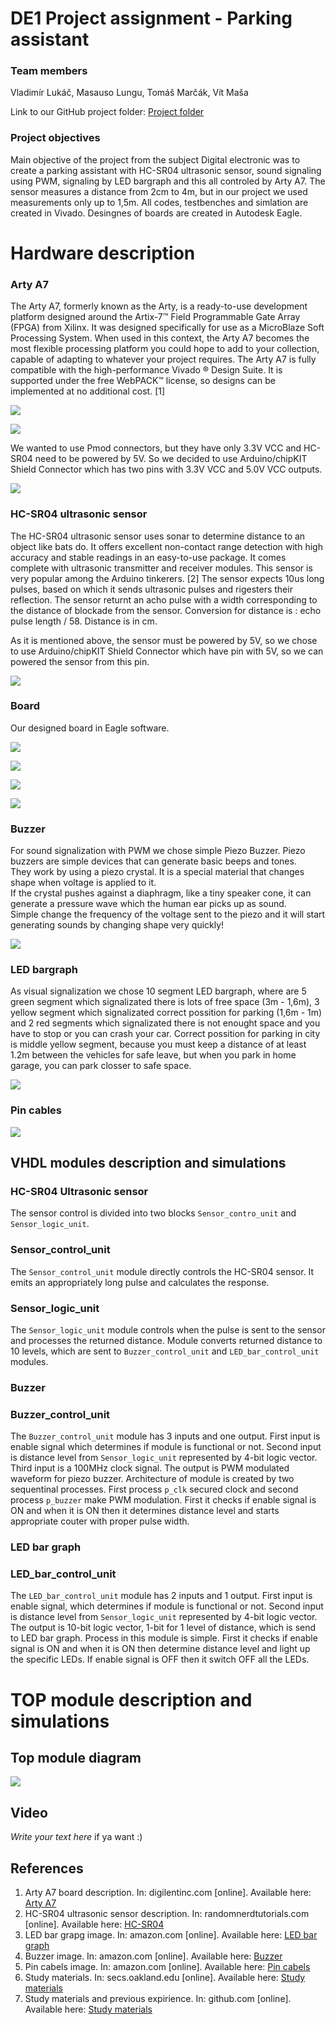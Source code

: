 # DE1 Project assignment - Parking assistant

### Team members
Vladimír Lukáč, Masauso Lungu, Tomáš Marčák, Vít Maša

Link to our GitHub project folder: [Project folder](https://github.com/tmarcak/Digital-electronics-1)

### Project objectives

Main objective of the project from the subject Digital electronic was to create a parking assistant with HC-SR04 ultrasonic sensor, sound signaling using PWM, signaling by LED bargraph and this all controled by Arty A7. The sensor measures a distance from 2cm to 4m, but in our project we used measurements only up to 1,5m. All codes, testbenches and simlation are created in Vivado. Desingnes of boards are created in Autodesk Eagle.

# Hardware description

### Arty A7

The Arty A7, formerly known as the Arty, is a ready-to-use development platform designed around the Artix-7™ Field Programmable Gate Array (FPGA) from Xilinx.
It was designed specifically for use as a MicroBlaze Soft Processing System. When used in this context, the Arty A7 becomes the most flexible processing platform you could hope to add to your collection, capable of adapting to whatever your project requires. 
The Arty A7 is fully compatible with the high-performance Vivado ® Design Suite. It is supported under the free WebPACK™ license, so designs can be implemented at no additional cost. [1]

![](Images/arty_1.png)

![](Images/arty_2.png)

We wanted to use Pmod connectors, but they have only 3.3V VCC and HC-SR04 need to be powered by 5V. So we decided to use Arduino/chipKIT Shield Connector which has two pins with 3.3V VCC and 5.0V VCC outputs.

![](Images/arty_pins.png)

### HC-SR04 ultrasonic sensor

The HC-SR04 ultrasonic sensor uses sonar to determine distance to an object like bats do. 
It offers excellent non-contact range detection with high accuracy and stable readings in an easy-to-use package. 
It comes complete with ultrasonic transmitter and receiver modules. This sensor is very popular among the Arduino tinkerers. [2]
The sensor expects 10us long pulses, based on which it sends ultrasonic pulses and rigesters their reflection. The sensor returnt an acho pulse with a width corresponding to the distance of blockade from the sensor. Conversion for distance is : echo pulse length / 58. Distance is in cm.

As it is mentioned above, the sensor must be powered by 5V, so we chose to use Arduino/chipKIT Shield Connector which have pin with 5V, so we can powered the sensor from this pin.

![](Images/sensor.png)

### Board

Our designed board in Eagle software. 

![](Images/plosak_1.png)

![](Images/plosak_2.png)

![](Images/plosak_3.png)

![](Images/plosak_4.png)

### Buzzer
For sound signalization with PWM we chose simple Piezo Buzzer. 
Piezo buzzers are simple devices that can generate basic beeps and tones.  
They work by using a piezo crystal. It is a special material that changes shape when voltage is applied to it.  
If the crystal pushes against a diaphragm, like a tiny speaker cone, it can generate a pressure wave which the human ear picks up as sound.  
Simple change the frequency of the voltage sent to the piezo and it will start generating sounds by changing shape very quickly!

![](Images/buzzer.png)

### LED bargraph
As visual signalization we chose 10 segment LED bargraph, where are 5 green segment which signalizated there is lots of free space (3m - 1,6m), 3 yellow segment which signalizated correct possition for parking (1,6m - 1m) and 2 red segments which signalizated there is not enought space and you have to stop or you can crash your car. 
Correct possition for parking in city is middle yellow segment, because you must keep a distance of at least 1.2m between the vehicles for safe leave, but when you park in home garage, you can park closser to safe space.

![](Images/led_bar.png)

### Pin cables

![](Images/pin_cables.jpg)

## VHDL modules description and simulations

### HC-SR04 Ultrasonic sensor

The sensor control is divided into two blocks `Sensor_contro_unit` and `Sensor_logic_unit`.

### Sensor_control_unit

The `Sensor_control_unit` module directly controls the HC-SR04 sensor. It emits an appropriately long pulse and calculates the response.
### Sensor_logic_unit

The `Sensor_logic_unit` module controls when the pulse is sent to the sensor and processes the returned distance. Module converts returned distance to 10 levels, which are sent to `Buzzer_control_unit` and `LED_bar_control_unit` modules.

### Buzzer

### Buzzer_control_unit

The `Buzzer_control_unit` module has 3 inputs and one output. First input is enable signal which determines if module is functional or not. Second input is distance level from `Sensor_logic_unit` represented by 4-bit logic vector. Third input is a 100MHz clock signal. The output is PWM modulated waveform for piezo buzzer. Architecture of module is created by two sequentinal processes. First process `p_clk` secured clock and second process `p_buzzer` make PWM modulation. First it checks if enable signal is ON and when it is ON then it determines distance level and starts appropriate couter with proper pulse width.

### LED bar graph

### LED_bar_control_unit

The `LED_bar_control_unit` module has 2 inputs and 1 output. First input is enable signal, which determines if module is functional or not. Second input is distance level from `Sensor_logic_unit` represented by 4-bit logic vector. The output is 10-bit logic vector, 1-bit for 1 level of distance, which is send to LED bar graph. Process in this module is simple. First it checks if enable signal is ON and when it is ON then determine distance level and light up the specific LEDs. If enable signal is OFF then it switch OFF all the LEDs.

# TOP module description and simulations

## Top module diagram

![](Images/top_parking_assistant_diagram_final.jpg)


## Video

*Write your text here* if ya want :)


## References

   1. Arty A7 board description. In: digilentinc.com [online]. Available here: [Arty A7](https://reference.digilentinc.com/reference/programmable-logic/arty-a7/reference-manual) 
   2. HC-SR04 ultrasonic sensor description. In: randomnerdtutorials.com [online]. Available here: [HC-SR04](https://randomnerdtutorials.com/complete-guide-for-ultrasonic-sensor-hc-sr04/) 
   3. LED bar grapg image. In: amazon.com [online]. Available here: [LED bar graph](https://www.amazon.com/Single-Segment-Display-Colors-Arduino/dp/B07BJ8ZGP7)
   4. Buzzer image. In: amazon.com [online]. Available here: [Buzzer](https://www.amazon.com/mxuteuk-Electronic-Computers-Printers-Components/dp/B07VK1GJ9X/ref=sr_1_3?dchild=1&keywords=passive+piezo+buzzer+3%2C3V&qid=1619639466&sr=8-3)
   5. Pin cabels image. In: amazon.com [online]. Available here: [Pin cabels](https://www.amazon.com/EDGELEC-Breadboard-Optional-Assorted-Multicolored/dp/B07GD1XFWV/ref=sr_1_3?dchild=1&keywords=pin+cables&qid=1619639534&sr=8-3)
   6. Study materials. In: secs.oakland.edu [online]. Available here: [Study materials](https://www.secs.oakland.edu/~llamocca/Courses/ECE4710/W20/FinalProject/Group2_ultrasound2audio.pdf)
   7. Study materials and previous expirience. In: github.com [online]. Available here: [Study materials](https://github.com/tomas-fryza/Digital-electronics-1)

